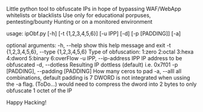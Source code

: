Little python tool to obfuscate IPs in hope of bypassing WAF/WebApp whitelists or blacklists
Use only for educational porpuses, pentesting/bounty Hunting or on a monitored environment 

usage: ipObf.py [-h] [-t {1,2,3,4,5,6}] [-u IPP] [-d] [-p [PADDING]] [-a]

optional arguments:
  -h, --help            show this help message and exit
  -t {1,2,3,4,5,6}, --type {1,2,3,4,5,6}
                        Type of obfuscation: 1:zero 2:octal 3:hexa 4:dword 5:binary 6:overFlow
  -u IPP, --ip-address IPP
                        IP address to be obfuscated
  -d, --dotless         Resulting IP dottless (default) i.e. 0x7f01
  -p [PADDING], --padding [PADDING]
                        How many ceros to pad
  -a, --alll            all combinations, default padding is 7
DWORD is not integrated when ussing the -a flag. (ToDo...)
	would need to compress the dword into 2 bytes to only obfuscate 1 octet of the IP

Happy Hacking!
